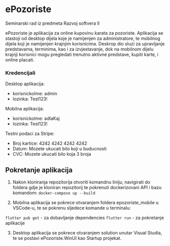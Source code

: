 # ePozoriste

Seminarski rad iz predmeta Razvoj softvera II

ePozoriste je aplikacija za online kupovinu karata za pozoriste. Aplikacija se stastoji od desktop dijela koje je namijenjen za administratore, te mobilnog dijela koji je namijenjen krajnjim korisnicima. Deskrop dio sluzi za upravljanje predstavama, terminima, kao i za izvjestavanje, dok na mobilnom dijelu krajnji korisnici mogu pregledati trenutno aktivne predstave, kupiti karte, i online placati.

### Kredencijali

Desktop aplikacija:
- korisnickoIme: admin
- lozinka: Test123!

Mobilna aplikacija:
- korisnickoIme: adlaKaj
- lozinka: Test123!

Testni podaci za Stripe:
- Broj kartice: 4242 4242 4242 4242
- Datum: Mozete ukucati bilo koji u buducnosti
- CVC: Mozete ukucati bilo koja 3 broja

## Pokretanje aplikacija

1. Nakon kloniranja repozitorija otvoriti komandnu liniju, navigirati do foldera gdje je kloniran repozitorij te pokrenuti dockerizovani API i bazu komandom:
   `docker-compose up --build`

2. Mobilna aplikacija se pokrece otvaranjem foldera epozoriste_mobile u VSCode-u, te se pokrenu sljedece komande u terminalu:

`flutter pub get` - za dobavljanje dependencies
`flutter run` - za pokretanje aplikacije

3. Desktop aplikacija se pokrece otvaranjem solution unutar Visual Studia, te se postavi ePozoriste.WinUI kao Startup projekat.
